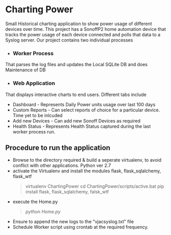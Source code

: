 # Charting Power
Small Historical charting application to show power usage of different devices over time. This project has a SonoffP2 home automation device that tracks the power usage of each device connected and polls that data to a Syslog server. Our project contains two individual processes
* ### Worker Process
That parses the log files and updates the Local SQLite DB and does Maintenance of DB
* ### Web Application
That displays interactive charts to end users. Different tabs include
 * Dashboard - Represents Daily Power units usage over last 100 days
 * Custom Reports - Can select reports of choice for a particular device. Time yet to be inlcuded
 * Add new Devices - Can add new Sonoff Devices as required
 * Health Status - Represents Health Status captured during the last worker process run.

## Procedure to run the application
* Browse to the directory required & build a seperate virtualenv, to avoid conflict with other applications. Python ver 2.7
* activate the Virtualenv and install the modules flask, flask_sqlalchemy, flask_wtf
    > virtualenv ChartingPower
    > cd ChartingPower/scripts/active.bat
    > pip install flask, flask_sqlalchemy, falsk_wtf
* execute the Home.py
  >_python Home.py_
* Ensure to append the new logs to the "vjacsyslog.txt" file
* Schedule Worker script using crontab at the required frequency.


